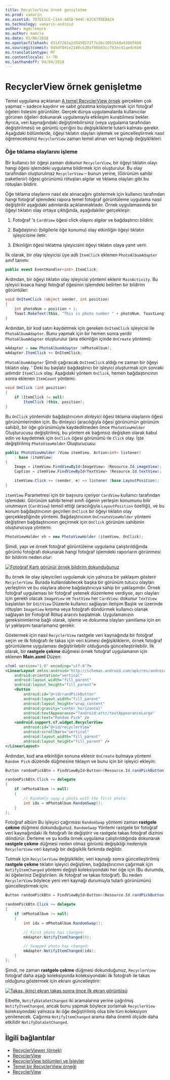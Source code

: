```yaml
---
title: RecyclerView örnek genişletme
ms.prod: xamarin
ms.assetid: 707EE1CE-C164-485B-944C-82C6795E8A24
ms.technology: xamarin-android
author: mgmclemore
ms.author: mamcle
ms.date: 02/06/2018
ms.openlocfilehash: 83147261a2d5458272f7e2bc105154da4308f4b0
ms.sourcegitcommit: 945df041e2180cb20af08b83cc703ecd1aedc6b0
ms.translationtype: MT
ms.contentlocale: tr-TR
ms.lasthandoff: 04/04/2018
---
```

# <a name="extending-the-recyclerview-example"></a>RecyclerView örnek genişletme


Temel uygulama açıklanan [A temel RecyclerView örnek](~/android/user-interface/layouts/recycler-view/recyclerview-example.md) gerçekten çok yapmaz &ndash; sadece kaydırır ve sabit gözatma kolaylaştırmak için fotoğraf öğeleri listesini görüntüler. Gerçek dünya uygulamalarda kullanıcılar görünen öğeleri dokunarak uygulamayla etkileşim kurabilmesi bekler. Ayrıca, veri kaynağındaki değiştirebilirsiniz (veya uygulama tarafından değiştirilmesi) ve görüntü içeriğini bu değişikliklerle tutarlı kalması gerekir. Aşağıdaki bölümlerde, öğeyi tıklatın olayları işlemek ve güncelleştirmek nasıl öğreneceksiniz `RecyclerView` zaman temel alınan veri kaynağı değişiklikleri.


### <a name="handling-item-click-events"></a>Öğe tıklama olaylarını işleme

Bir kullanıcı bir öğeyi zaman dokunur `RecyclerView`, bir öğeyi tıklatın olayı hangi öğesi işlemdeki uygulama bildirmek için oluşturulur. Bu olay tarafından oluşturulmaz `RecyclerView` &ndash; bunun yerine, (Görünüm sahibi paketlenir) öğesi görünümü rötuşları algılar ve tıklama olayları gibi bu rötuşları bildirir.

Öğe tıklama olaylarını nasıl ele alınacağını göstermek için kullanıcı tarafından hangi fotoğraf işlemdeki rapora temel fotoğraf görüntüleme uygulama nasıl değiştirilir aşağıdaki adımlarda açıklanmaktadır. Örnek uygulamasında bir öğeyi tıklatın olay ortaya çıktığında, aşağıdakiler gerçekleşir:

1.  Fotoğraf 's `CardView` öğesi click olayını algılar ve bağdaştırıcı bildirir.

2.  Bağdaştırıcı (bilgilerle öğe konumu) olay etkinliğin öğeyi tıklatın işleyicisine iletir.

3.  Etkinliğin öğesi tıklatma işleyicisini öğeyi tıklatın olaya yanıt verir.

İlk olarak, bir olay işleyicisi üye adlı `ItemClick` eklenen `PhotoAlbumAdapter` sınıf tanımı:

```csharp
public event EventHandler<int> ItemClick;
```

Ardından, bir öğeyi tıklatın olay işleyicisi yöntemi eklenir `MainActivity`.
Bu işleyici kısaca hangi fotoğraf öğesinin işlemdeki belirten bir bildirim görüntüler:

```csharp
void OnItemClick (object sender, int position)
{
    int photoNum = position + 1;
    Toast.MakeText(this, "This is photo number " + photoNum, ToastLength.Short).Show();
}

```

Ardından, bir kod satırı kaydetmek için gereken `OnItemClick` işleyicisi ile `PhotoAlbumAdapter`. Bunu yapmak için bir hemen sonra yerdir `PhotoAlbumAdapter` oluşturulur (ana etkinliğin içinde `OnCreate` yöntemi):

```csharp
mAdapter = new PhotoAlbumAdapter (mPhotoAlbum);
mAdapter.ItemClick += OnItemClick;

```

`PhotoAlbumAdapter` Şimdi çağıracak `OnItemClick` aldığı ne zaman bir öğeyi tıklatın olay. ' Deki bu başlatır bağdaştırıcı bir işleyici oluşturmak için sonraki adımdır `ItemClick` olay. Aşağıdaki yöntem `OnClick`, hemen bağdaştırıcının sonra eklenen `ItemCount` yöntemi:

```csharp
void OnClick (int position)
{
    if (ItemClick != null)
        ItemClick (this, position);
}
```

Bu `OnClick` yöntemidir bağdaştırıcının *dinleyici* öğesi tıklama olaylarını öğesi görünümlerinden için. Bu dinleyici (aracılığıyla öğesi görünümün görünüm sahibi), bir öğe görünümüyle kaydedilmeden önce `PhotoViewHolder` Oluşturucusu değiştirilmiş, bu yöntem ek bağımsız değişken olarak kabul edin ve kaydetmek için `OnClick` öğesi görünümü ile `Click` olay.
İşte değiştirilmiş `PhotoViewHolder` Oluşturucusu:

```csharp
public PhotoViewHolder (View itemView, Action<int> listener)
    : base (itemView)
{
    Image = itemView.FindViewById<ImageView> (Resource.Id.imageView);
    Caption = itemView.FindViewById<TextView> (Resource.Id.textView);

    itemView.Click += (sender, e) => listener (base.LayoutPosition);
}

```

`itemView` Parametresi için bir başvuru içeriyor `CardView` kullanıcı tarafından işlemdeki. Görünüm sahibi temel sınıfı öğenin yerleşim konumunu bilir unutmayın (`CardView`) temsil ettiği (aracılığıyla `LayoutPosition` özelliği), ve bu konum bağdaştırıcının geçirilen `OnClick` bir öğeyi tıklatın olay gerçekleştiğinde yöntemi. Bağdaştırıcının `OnCreateViewHolder` yöntemi değiştiren bağdaştırıcının geçirmek için `OnClick` görünüm sahibinin oluşturucuya yöntemi:

```csharp
PhotoViewHolder vh = new PhotoViewHolder (itemView, OnClick);
```

Şimdi, yapı ve örnek fotoğraf görüntüleme uygulama çalıştırıldığında görüntü fotoğrafı dokunarak hangi fotoğraf işlemdeki raporların görünmesi bir bildirim neden olur:

[![Fotoğraf Kartı görünür örnek bildirim dokunduğunuz](extending-the-example-images/01-photo-selected-sml.png)](extending-the-example-images/01-photo-selected.png#lightbox)

Bu örnek ile olay işleyicileri uygulamak için yalnızca bir yaklaşım gösterir `RecyclerView`. Burada kullanılabilecek başka bir görünüm tutucu olayları yerleştirin ve bu olaylara abone bağdaştırıcıya sahip bir yaklaşımdır. Örnek fotoğraf uygulaması bir fotoğraf yetenek düzenleme verdiyse, ayrı olayları için gerekli olacak `ImageView` ve `TextView` her `CardView`: dokunur `TextView` başlatılan bir `EditView` Düzenle kullanıcı sağlayan iletişim Başlık ve üzerinde rötuşları `ImageView` kırpma veya fotoğrafı döndürmek kullanıcı olanak sağlayan bir Fotoğraf Rötuş aracını başlatmak. Uygulamanızın gereksinimlerine bağlı olarak, işleme ve dokunma olayları yanıtlama için en iyi yaklaşımı tasarlamanız gerekir.

Göstermek için nasıl `RecyclerView` rastgele veri kaynağında bir fotoğraf seçin ve ilk fotoğrafı ile takas için veri kümesi değişikliklerin, örnek fotoğraf görüntüleme uygulaması değiştirilebilir olduğunda güncelleştirilebilir. İlk olarak, bir **rastgele çekme** düğmesi örnek fotoğraf uygulamanın için eklenen **Main.axml** Düzen:

```xml
<?xml version="1.0" encoding="utf-8"?>
<LinearLayout xmlns:android="http://schemas.android.com/apk/res/android"
    android:orientation="vertical"
    android:layout_width="fill_parent"
    android:layout_height="fill_parent">
    <Button
        android:id="@+id/randPickButton"
        android:layout_width="fill_parent"
        android:layout_height="wrap_content"
        android:gravity="center_horizontal"
        android:textAppearance="?android:attr/textAppearanceLarge"
        android:text="Random Pick" />
    <android.support.v7.widget.RecyclerView
        android:id="@+id/recyclerView"
        android:scrollbars="vertical"
        android:layout_width="fill_parent"
        android:layout_height="fill_parent" />
</LinearLayout>
```

Ardından, kod ana etkinliğin sonuna eklenir `OnCreate` bulmaya yöntemi `Random Pick` düzende düğmesine tıklayın ve bunu için bir işleyici ekleyin:

```csharp
Button randomPickBtn = FindViewById<Button>(Resource.Id.randPickButton);

randomPickBtn.Click += delegate
{
    if (mPhotoAlbum != null)
    {
        // Randomly swap a photo with the first photo:
        int idx = mPhotoAlbum.RandomSwap();
    }
};

```

Fotoğraf albüm Bu işleyici çağırması `RandomSwap` yöntemi zaman **rastgele çekme** düğmesi dokunduğunuz. `RandomSwap` Yöntemi rastgele bir fotoğraf veri kaynağındaki ilk fotoğrafı ile değiştirir ve rastgele takas fotoğraf dizinini döndürür. Derleme ve şu kodla örnek uygulama çalıştırıldığında dokunarak **rastgele çekme** düğmesi neden olmaz görüntü değişikliği nedeniyle `RecyclerView` veri kaynağı bir değişiklik farkında değildir.

Tutmak için `RecyclerView` değişiklikler, veri kaynağı sonra güncelleştirilmiş **rastgele çekme** tıklatın işleyici değiştiren, bağdaştırıcının çağırmak için `NotifyItemChanged` yöntemi değişti koleksiyondaki her öğe için (Bu durumda, iki öğeleriniz Değiştirilen: ilk fotoğraf ve takas fotoğraf). Bu neden `RecyclerView` böylece yeni veri kaynağı durumuyla tutarlı görünümünü güncelleştirmek için:

```csharp
Button randomPickBtn = FindViewById<Button>(Resource.Id.randPickButton);

randomPickBtn.Click += delegate
{
    if (mPhotoAlbum != null)
    {
        int idx = mPhotoAlbum.RandomSwap();

        // First photo has changed:
        mAdapter.NotifyItemChanged(0);

        // Swapped photo has changed:
        mAdapter.NotifyItemChanged(idx);
    }
};

```

Şimdi, ne zaman **rastgele çekme** düğmesi dokunduğunuz, `RecyclerView` fotoğraf daha aşağı koleksiyonda koleksiyondaki ilk fotoğrafı ile takas olduğunu göstermek için ekranı güncelleştirir:

[![Takas, ikinci ekran takas sonra önce ilk ekran görüntüsü](extending-the-example-images/02-random-pick-sml.png)](extending-the-example-images/02-random-pick.png#lightbox)

Elbette, `NotifyDataSetChanged` iki aramalarına yerine çağrılmış `NotifyItemChanged`, ancak bunu yapmak böylece zorlamak `RecyclerView` koleksiyondaki yalnızca iki öğe değiştirilmiş olsa bile tüm koleksiyon yenilenecek. Çağırma `NotifyItemChanged` arama daha önemli ölçüde daha etkilidir `NotifyDataSetChanged`.


## <a name="related-links"></a>İlgili bağlantılar

- [RecyclerViewer (örnek)](https://developer.xamarin.com/samples/monodroid/android5.0/RecyclerViewer)
- [RecyclerView](~/android/user-interface/layouts/recycler-view/index.md)
- [RecyclerView bölümleri ve İşlevler](~/android/user-interface/layouts/recycler-view/parts-and-functionality.md)
- [Temel bir RecyclerView örneği](~/android/user-interface/layouts/recycler-view/recyclerview-example.md)
- [RecyclerView](https://developer.android.com/reference/android/support/v7/widget/RecyclerView.html)

